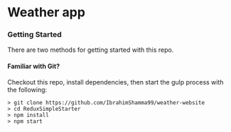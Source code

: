 # Weather app

### Getting Started

There are two methods for getting started with this repo.

#### Familiar with Git?
Checkout this repo, install dependencies, then start the gulp process with the following:

```
> git clone https://github.com/IbrahimShamma99/weather-website
> cd ReduxSimpleStarter
> npm install
> npm start
```

